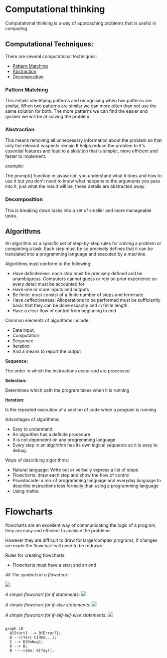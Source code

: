# Computational thinking

Computational thinking is a way of approaching problems that is useful in computing

## Computational Techniques:

There are several computational techniques:

 * [Pattern Matching](./#pattern-matching)
 * [Abstraction](./#abstraction)
 * [Decomposition](./#decomposition)

### Pattern Matching
This entails identifying patterns and recognising when two patterns are similar,
When two patterns are similar we can more often than not use the same solution for both.
The more patterns we can find the easier and quicker we will be at solving the problem.


### Abstraction
This means removing all unnecessary information about the problem so that only the relevant easpects remain
It helps reduce the problem to it's essential features and lead to a slolution that is simpler, more efficient and faster to implement.

*example:*

The prompt() function in javascript, you understand what it does and how to use it
but you don't need to know what happens to the arguments you pass into it, just what the result will be,
these details are abstracted away.

### Decomposition  
This is breaking down tasks into a set of smaller and more manageable tasks.

## Algorithms
An algorithm os a specific set of step-by-step rules for solving a problem or completing a task.
Each step must be so precisely defines that it can be translated into a programming language and executed by a machine.

Algorithms must conform to the following:

 * Have definiteness: each step must be precisely defined and be unambiguous. Computers cannot guess or rely on prior experience so every detail must be accounted for
 * Have one or more inputs and outputs
 * Be finite: must consist of a finite number of steps and terminate.
 * Have ceffectiveness: Alloperations to be performed must be sufficiently basic that they can be done esxactly and in finite length.
 * Have a clear flow  of control from beginning to end

Common elements of algorithms include:
 * Data input,
 * Computation
 * Sequence
 * Iteration
 * And a means to report the output

**Sequence:**

The order in which the instructions occur and are processed

**Selection:**

Determines which path the program takes when it is running

**Iteration:**

Is the repeated execution of a section of code when a program is running



Advantages of algorithms:
 * Easy to understand
 * An algorithm has a definite procedure
 * It is not dependent on any progremming language
 * Every step in an algorithm has its own logical sequence so it is easy to debug.

Ways of describing algorithms:
 * Natural language: Write out or verbally express a list of steps
 * Flowcharts: draw each step and show the flow of control
 * Psuedocode: a mix of programming language and everyday language to describe instructions less formally than using a programming language
 * Using maths.

# Flowcharts

flowcharts are an excellent way of communicating the logic of a program, they are easy and efficient to analyse the problems 

However they are difficult to draw for large/complex programs, if changes are made the  flowchart will need to be redrawn.

Rules for creating flowcharts:

 * Flowcharts must have a start and an end

*All The symbols in a flowchart:*

![](https://wcs.smartdraw.com/flowchart/img/basic-symbols-table.jpg?bn=15100111857)

*A simple flowchart for if statements:*
![](https://beginnersbook.com/wp-content/uploads/2017/09/If_else_flow_diagram_C.jpg)

*A simple flowchart for if-else statements:*
![](https://uploads-ssl.webflow.com/6184b461a39ff1011f8c0582/620239fdd8763fe2a551f490_If-else%20Flowchart.png)

*A simple flowchart for if-elif-elif-else statements:*
![](https://media.geeksforgeeks.org/wp-content/uploads/20220324151941/ifelseifladderflowchartmin.jpg)



``` mermaid

graph LR
  A[Start] --> B{Error?};
  B -->|Yes| C[Hmm...];
  C --> D[Debug];
  D --> B;
  B ---->|No| E[Yay!];
```


